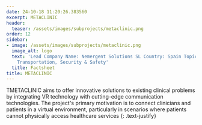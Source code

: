 ```yaml
---
date: 24-10-18 11:20:26.383560
excerpt: METACLINIC
header:
  teaser: /assets/images/subprojects/metaclinic.png
order: 12
sidebar:
- image: /assets/images/subprojects/metaclinic.png
  image_alt: logo
  text: 'Lead Company Name: Nemergent Solutions SL Country: Spain Topic: Infrastructure,
    Transportation, Security & Safety'
  title: Factsheet
title: METACLINIC
---
```

TMETACLINIC aims to offer innovative solutions to existing clinical problems by integrating VR technology with cutting-edge communication technologies. The project's primary motivation is to connect clinicians and patients in a virtual environment, particularly in scenarios where patients cannot physically access healthcare services
{: .text-justify}

